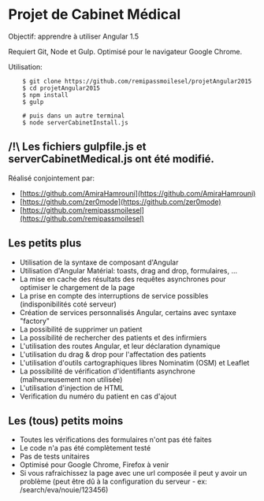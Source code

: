 # Projet de Cabinet Médical

Objectif: apprendre à utiliser Angular 1.5

Requiert Git, Node et Gulp. Optimisé pour le navigateur Google Chrome.

Utilisation:

```
    $ git clone https://github.com/remipassmoilesel/projetAngular2015
    $ cd projetAngular2015
    $ npm install
    $ gulp

    # puis dans un autre terminal
    $ node serverCabinetInstall.js
```

## /!\ Les fichiers gulpfile.js et serverCabinetMedical.js ont été modifié.
Réalisé conjointement par:
- [https://github.com/AmiraHamrouni](https://github.com/AmiraHamrouni)
- [https://github.com/zer0mode](https://github.com/zer0mode)
- [https://github.com/remipassmoilesel](https://github.com/remipassmoilesel)

## Les petits plus
- Utilisation de la syntaxe de composant d'Angular
- Utilisation d'Angular Matérial: toasts, drag and drop, formulaires, ...
- La mise en cache des résultats des requêtes asynchrones pour optimiser le chargement de la page
- La prise en compte des interruptions de service possibles (indisponibilités coté serveur)
- Création de services personnalisés Angular, certains avec syntaxe "factory"
- La possibilité de supprimer un patient
- La possibilité de rechercher des patients et des infirmiers
- L'utilisation des routes Angular, et leur déclaration dynamique
- L'utilisation du drag & drop pour l'affectation des patients
- L'utilisation d'outils cartographiques libres Nominatim (OSM) et Leaflet
- La possibilité de vérification d'identifiants asynchrone (malheureusement non utilisée)
- L'utilisation d'injection de HTML
- Verification du numéro du patient en cas d'ajout

## Les (tous) petits moins
- Toutes les vérifications des formulaires n'ont pas été faites
- Le code n'a pas été complètement testé
- Pas de tests unitaires
- Optimisé pour Google Chrome, Firefox à venir
- Si vous rafraichissez la page avec une url composée il peut y avoir un problème (peut être dû à la configuration du serveur - ex: /search/eva/nouie/123456)
